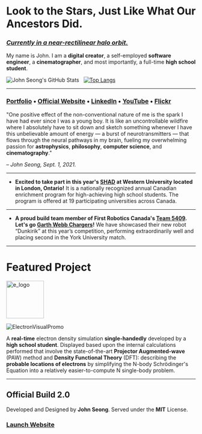 # Look to the Stars, Just Like What Our Ancestors Did.

### [*Currently in a near-rectilinear halo orbit.*](https://johnseong.info)

My name is John. I am a **digital creator**, a self-employed **software engineer**, a **cinematographer**, and most importantly, a full-time **high school student**.

![John Seong's GitHub Stats](https://github-readme-stats.vercel.app/api?username=wonmor&show_icons=true&theme=github_dark)&nbsp;&nbsp;&nbsp;[![Top Langs](https://github-readme-stats.vercel.app/api/top-langs/?username=wonmor&theme=github_dark)](https://github.com/anuraghazra/github-readme-stats)

---

### [Portfolio](https://github.com/wonmor/wonmor/blob/main/PORTFOLIO.md)&nbsp;•&nbsp;[Official Website](https://johnseong.info)&nbsp;•&nbsp;[LinkedIn](https://www.linkedin.com/in/john-seong-9194321a9/)&nbsp;•&nbsp;[YouTube](https://youtube.com/c/JohnSeong)&nbsp;•&nbsp;[Flickr](https://www.flickr.com/people/johnseongemini8/)

"One positive effect of the non-conventional nature of me is the spark I have had ever since I was a young boy. It is like an uncontrollable wildfire where I absolutely have to sit down and sketch something whenever I have this unbelievable amount of energy — a burst of neurotransmitters — that flows through the neural pathways in my brain, fueling my overwhelming passion for **astrophysics**, **philosophy**, **computer science**, and **cinematography**."

*– John Seong, Sept. 1, 2021.*

---

- **Excited to take part in this year's [SHAD](https://www.shad.ca) at Western University located in London, Ontario!** It is a nationally recognized annual Canadian enrichment program for high-achieving high school students. The program is offered at 19 participating universities across Canada.

---

- **A proud build team member of First Robotics Canada's [Team 5409](https://sites.google.com/hdsb.ca/garthwebrobotics/home). Let's go [Garth Webb Chargers](https://gws.hdsb.ca)!** We have showcased their new robot “Dunkirik” at this year’s competition, performing extraordinarily well and placing second in the York University match.

---

# Featured Project
<img width="100" alt="e_logo" src="https://user-images.githubusercontent.com/35755386/171070068-7c1150cc-e908-4c1e-ab11-e05f6e439057.png">

![ElectronVisualPromo](https://user-images.githubusercontent.com/35755386/173193444-2ce2a70c-fd07-421b-98bd-c787badbcd8b.png)

A **real-time** electron density simulation **single-handedly** developed by a **high school student**. Displayed based upon the internal calculations performed that involve the state-of-the-art **Projector Augmented-wave** (PAW) method and **Density Functional Theory** (DFT): describing the **probable locations of electrons** by simplifying the N-body Schrödinger's Equation into a relatively easier-to-compute N single-body problem.

---

## Official Build 2.0

Developed and Designed by **John Seong**. Served under the **MIT** License.

### [Launch Website](https://electron-visualized.herokuapp.com/)

